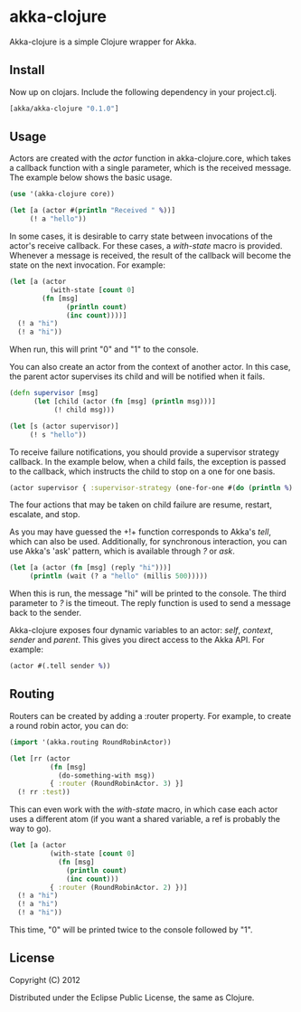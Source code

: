 
akka-clojure
============

Akka-clojure is a simple Clojure wrapper for Akka.

Install
-------

Now up on clojars. Include the following dependency in your project.clj.

```clojure
[akka/akka-clojure "0.1.0"]
```

Usage
-----

Actors are created with the *actor* function in akka-clojure.core, which
takes a callback function with a single parameter, which is the
received message. The example below shows the basic usage.

```clojure
(use '(akka-clojure core))

(let [a (actor #(println "Received " %))]
     (! a "hello"))
```

In some cases, it is desirable to carry state between invocations of
the actor's receive callback.  For these cases, a *with-state* macro
is provided. Whenever a message is received, the result of the 
callback will become the state on the next invocation. For example:

```clojure
(let [a (actor
          (with-state [count 0]
	    (fn [msg]
              (println count)
     	      (inc count))))]
  (! a "hi")
  (! a "hi"))    
```

When run, this will print "0" and "1" to the console.

You can also create an actor from the context of another actor. In 
this case, the parent actor supervises its child and will be notified
when it fails. 

```clojure
(defn supervisor [msg]
      (let [child (actor (fn [msg] (println msg)))]
      	   (! child msg)))

(let [s (actor supervisor)]
     (! s "hello"))
```

To receive failure notifications, you should provide a supervisor strategy
callback. In the example below, when a child fails, the exception is passed
to the callback, which instructs the child to stop on a one for one basis. 

```clojure
(actor supervisor { :supervisor-strategy (one-for-one #(do (println %) stop)) })
```

The four actions that may be taken on child failure are resume, restart,
escalate, and stop.

As you may have guessed the +!+ function corresponds to Akka's *tell*,
which can also be used. Additionally, for synchronous interaction, you
can use Akka's 'ask' pattern, which is available through *?* or *ask*.

```clojure
(let [a (actor (fn [msg] (reply "hi")))]
     (println (wait (? a "hello" (millis 500)))))
```

When this is run, the message "hi" will be printed to the console.
The third parameter to *?* is the timeout. The reply function is used
to send a message back to the sender.

Akka-clojure exposes four dynamic variables to an actor: *self*, *context*,
*sender* and *parent*. This gives you direct access to the Akka API.
For example:

```clojure
(actor #(.tell sender %))
```

Routing
-------

Routers can be created by adding a :router property. For
example, to create a round robin actor, you can do:

```clojure
(import '(akka.routing RoundRobinActor))

(let [rr (actor
          (fn [msg] 
            (do-something-with msg))
          { :router (RoundRobinActor. 3) }]
  (! rr :test))
```

This can even work with the *with-state* macro, in which
case each actor uses a different atom (if you want a shared
variable, a ref is probably the way to go).

```clojure
(let [a (actor
          (with-state [count 0]
            (fn [msg]
              (println count)
     	      (inc count)))
          { :router (RoundRobinActor. 2) })]
  (! a "hi")
  (! a "hi")
  (! a "hi"))
```

This time, "0" will be printed twice to the console followed
by "1". 


## License

Copyright (C) 2012

Distributed under the Eclipse Public License, the same as Clojure.

